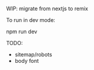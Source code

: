 WIP: migrate from nextjs to remix

To run in dev mode:

npm run dev

TODO:

- sitemap/robots
- body font
